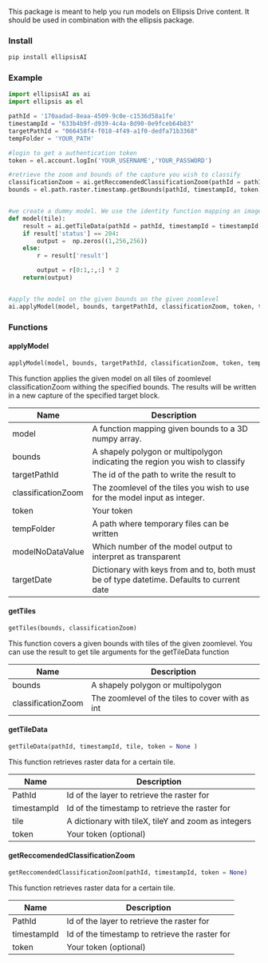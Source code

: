 This package is meant to help you run models on Ellipsis Drive content. It should be used in combination with the ellipsis package.


### Install
```python
pip install ellipsisAI
```

### Example
```python
import ellipsisAI as ai
import ellipsis as el

pathId = '170aadad-8eaa-4509-9c0e-c1536d58a1fe'
timestampId = "633b4b9f-d939-4c4a-8d90-0e9fceb64b83"
targetPathId = "066458f4-f018-4f49-a1f0-dedfa71b3368"
tempFolder = 'YOUR_PATH'

#login to get a authentication token
token = el.account.logIn('YOUR_USERNAME','YOUR_PASSWORD')

#retrieve the zoom and bounds of the capture you wish to classify
classificationZoom = ai.getReccomendedClassificationZoom(pathId = pathId, timestampId = timestampId, token = token)
bounds = el.path.raster.timestamp.getBounds(pathId, timestampId, token)


#we create a dummy model. We use the identity function mapping an image to itself. We use the getTleData function to retirve the image for the given input tile ofthe model.
def model(tile):
    result = ai.getTileData(pathId = pathId, timestampId = timestampId, tile = tile, token  = token)
    if result['status'] == 204:
        output =  np.zeros((1,256,256))
    else:
        r = result['result']

        output = r[0:1,:,:] * 2
    return(output)


#apply the model on the given bounds on the given zoomlevel
ai.applyModel(model, bounds, targetPathId, classificationZoom, token, tempFolder)
```


### Functions

#### applyModel

```python
applyModel(model, bounds, targetPathId, classificationZoom, token, tempFolder, modelNoDataValue = -1, targetFromDate = None, targetToDate = None)
```

This function applies the given model on all tiles of zoomlevel classificationZoom withing the specified bounds. The results will be written in a new capture of the specified target block.

| Name        | Description |
| ----------- | -----------|
| model        | A function mapping given bounds to a 3D numpy array. |
| bounds        | A shapely polygon or multipolygon indicating the region you wish to classify |
| targetPathId        | The id of the path to write the result to |
| classificationZoom        | The zoomlevel of the tiles you wish to use for the model input as integer. |
| token        | Your token|
| tempFolder        | A path where temporary files can be written|
| modelNoDataValue        | Which number of the model output to interpret as transparent|
| targetDate        | Dictionary with keys from and to, both must be of type datetime. Defaults to current date|



#### getTiles

```python
getTiles(bounds, classificationZoom)
```

This function covers a given bounds with tiles of the given zoomlevel. You can use the result to get tile arguments for the getTileData function

| Name        | Description |
| ----------- | -----------|
| bounds     | A shapely polygon or multipolygon |
| classificationZoom        | The zoomlevel of the tiles to cover with as int |



#### getTileData

```python
getTileData(pathId, timestampId, tile, token = None )
```

This function retrieves raster data for a certain tile.

| Name        | Description |
| ----------- | -----------|
| PathId     | Id of the layer to retrieve the raster for |
| timestampId        | Id of the timestamp to retrieve the raster for |
| tile        | A dictionary with tileX, tileY and zoom as integers |
| token        | Your token (optional) |

#### getReccomendedClassificationZoom

```python
getReccomendedClassificationZoom(pathId, timestampId, token = None)
```

This function retrieves raster data for a certain tile.

| Name        | Description |
| ----------- | -----------|
| PathId     | Id of the layer to retrieve the raster for |
| timestampId        | Id of the timestamp to retrieve the raster for |
| token        | Your token (optional) |




